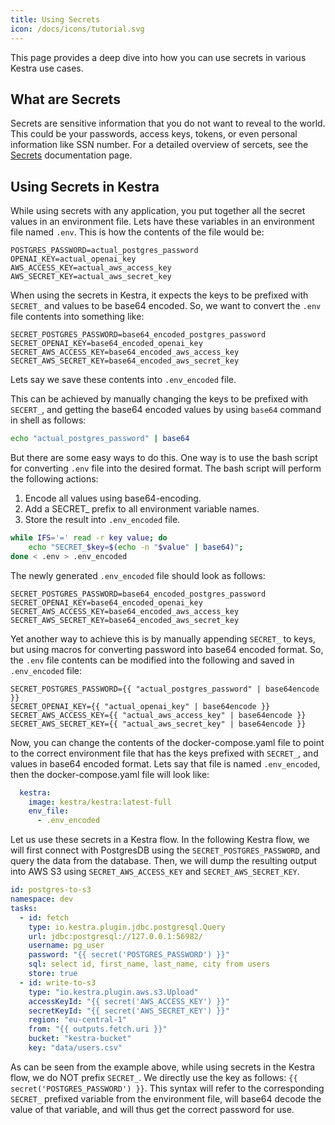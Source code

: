 ```yaml
---
title: Using Secrets
icon: /docs/icons/tutorial.svg
---
```


This page provides a deep dive into how you can use secrets in various Kestra use cases.

## What are Secrets

Secrets are sensitive information that you do not want to reveal to the world. This could be your passwords, access keys, tokens, or even personal information like SSN number. For a detailed overview of sercets, see the [Secrets](../07.concepts/04.secrets.md) documentation page.

## Using Secrets in Kestra

While using secrets with any application, you put together all the secret values in an environment file. Lets have these variables in an environment file named `.env`. This is how the contents of the file would be:

```
POSTGRES_PASSWORD=actual_postgres_password
OPENAI_KEY=actual_openai_key
AWS_ACCESS_KEY=actual_aws_access_key
AWS_SECRET_KEY=actual_aws_secret_key
```

When using the secrets in Kestra, it expects the keys to be prefixed with `SECRET_` and values to be base64 encoded. So, we want to convert the `.env` file contents into something like:

```
SECRET_POSTGRES_PASSWORD=base64_encoded_postgres_password
SECRET_OPENAI_KEY=base64_encoded_openai_key
SECRET_AWS_ACCESS_KEY=base64_encoded_aws_access_key
SECRET_AWS_SECRET_KEY=base64_encoded_aws_secret_key
```

Lets say we save these contents into `.env_encoded` file.

This can be achieved by manually changing the keys to be prefixed with `SECERT_`, and getting the base64 encoded values by using `base64` command in shell as follows:

```sh
echo "actual_postgres_password" | base64
```

But there are some easy ways to do this. One way is to use the bash script for converting `.env` file into the desired format. The bash script will perform the following actions:

1. Encode all values using base64-encoding.
2. Add a SECRET_ prefix to all environment variable names.
3. Store the result into `.env_encoded` file.

```bash
while IFS='=' read -r key value; do
    echo "SECRET_$key=$(echo -n "$value" | base64)";
done < .env > .env_encoded
```

The newly generated `.env_encoded` file should look as follows:

```
SECRET_POSTGRES_PASSWORD=base64_encoded_postgres_password
SECRET_OPENAI_KEY=base64_encoded_openai_key
SECRET_AWS_ACCESS_KEY=base64_encoded_aws_access_key
SECRET_AWS_SECRET_KEY=base64_encoded_aws_secret_key
```

Yet another way to achieve this is by manually appending `SECRET_` to keys, but using macros for converting password into base64 encoded format. So, the `.env` file contents can be modified into the following and saved in `.env_encoded` file:

```
SECRET_POSTGRES_PASSWORD={{ "actual_postgres_password" | base64encode }}
SECRET_OPENAI_KEY={{ "actual_openai_key" | base64encode }}
SECRET_AWS_ACCESS_KEY={{ "actual_aws_access_key" | base64encode }}
SECRET_AWS_SECRET_KEY={{ "actual_aws_secret_key" | base64encode }}
```

Now, you can change the contents of the docker-compose.yaml file to point to the correct environment file that has the keys prefixed with `SECRET_`, and values in base64 encoded format. Lets say that file is named `.env_encoded`, then the docker-compose.yaml file will look like:

```yaml
  kestra:
    image: kestra/kestra:latest-full
    env_file:
      - .env_encoded
```

Let us use these secrets in a Kestra flow. In the following Kestra flow, we will first connect with PostgresDB using the `SECRET_POSTGRES_PASSWORD`, and query the data from the database. Then, we will dump the resulting output into AWS S3 using `SECRET_AWS_ACCESS_KEY` and `SECRET_AWS_SECRET_KEY`.

```yaml
id: postgres-to-s3
namespace: dev
tasks:
  - id: fetch
    type: io.kestra.plugin.jdbc.postgresql.Query
    url: jdbc:postgresql://127.0.0.1:56982/
    username: pg_user
    password: "{{ secret('POSTGRES_PASSWORD') }}"
    sql: select id, first_name, last_name, city from users
    store: true
  - id: write-to-s3
    type: "io.kestra.plugin.aws.s3.Upload"
    accessKeyId: "{{ secret('AWS_ACCESS_KEY') }}"
    secretKeyId: "{{ secret('AWS_SECRET_KEY') }}"
    region: "eu-central-1"
    from: "{{ outputs.fetch.uri }}"
    bucket: "kestra-bucket"
    key: "data/users.csv"
```

As can be seen from the example above, while using secrets in the Kestra flow, we do NOT prefix `SECRET_`. We directly use the key as follows: `{{ secret('POSTGRES_PASSWORD') }}`. This syntax will refer to the corresponding `SECRET_` prefixed variable from the environment file, will base64 decode the value of that variable, and will thus get the correct password for use.
